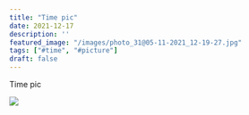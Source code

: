 ```yaml
---
title: "Time pic"
date: 2021-12-17
description: ''
featured_image: "/images/photo_31@05-11-2021_12-19-27.jpg"
tags: ["#time", "#picture"]
draft: false
---
```


Time pic

![](/images/photo_31@05-11-2021_12-19-27.jpg)

